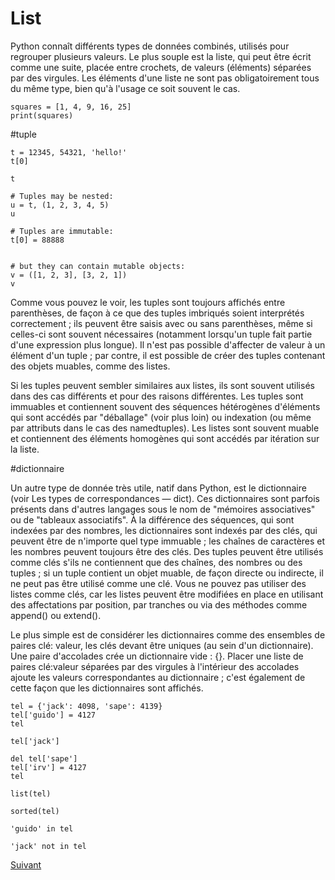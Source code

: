 # List

Python connaît différents types de données combinés, utilisés pour regrouper plusieurs valeurs. Le plus souple est la liste, qui peut être écrit comme une suite, placée entre crochets, de valeurs (éléments) séparées par des virgules. Les éléments d'une liste ne sont pas obligatoirement tous du même type, bien qu'à l'usage ce soit souvent le cas.

```
squares = [1, 4, 9, 16, 25]
print(squares)
```

#tuple


```
t = 12345, 54321, 'hello!'
t[0]

t

# Tuples may be nested:
u = t, (1, 2, 3, 4, 5)
u

# Tuples are immutable:
t[0] = 88888


# but they can contain mutable objects:
v = ([1, 2, 3], [3, 2, 1])
v
```

Comme vous pouvez le voir, les tuples sont toujours affichés entre parenthèses, de façon à ce que des tuples imbriqués soient interprétés correctement ; ils peuvent être saisis avec ou sans parenthèses, même si celles-ci sont souvent nécessaires (notamment lorsqu'un tuple fait partie d'une expression plus longue). Il n'est pas possible d'affecter de valeur à un élément d'un tuple ; par contre, il est possible de créer des tuples contenant des objets muables, comme des listes.

Si les tuples peuvent sembler similaires aux listes, ils sont souvent utilisés dans des cas différents et pour des raisons différentes. Les tuples sont immuables et contiennent souvent des séquences hétérogènes d'éléments qui sont accédés par "déballage" (voir plus loin) ou indexation (ou même par attributs dans le cas des namedtuples). Les listes sont souvent muable et contiennent des éléments homogènes qui sont accédés par itération sur la liste.


#dictionnaire

Un autre type de donnée très utile, natif dans Python, est le dictionnaire (voir Les types de correspondances — dict). Ces dictionnaires sont parfois présents dans d'autres langages sous le nom de "mémoires associatives" ou de "tableaux associatifs". À la différence des séquences, qui sont indexées par des nombres, les dictionnaires sont indexés par des clés, qui peuvent être de n'importe quel type immuable ; les chaînes de caractères et les nombres peuvent toujours être des clés. Des tuples peuvent être utilisés comme clés s'ils ne contiennent que des chaînes, des nombres ou des tuples ; si un tuple contient un objet muable, de façon directe ou indirecte, il ne peut pas être utilisé comme une clé. Vous ne pouvez pas utiliser des listes comme clés, car les listes peuvent être modifiées en place en utilisant des affectations par position, par tranches ou via des méthodes comme append() ou extend().

Le plus simple est de considérer les dictionnaires comme des ensembles de paires clé: valeur, les clés devant être uniques (au sein d'un dictionnaire). Une paire d'accolades crée un dictionnaire vide : {}. Placer une liste de paires clé:valeur séparées par des virgules à l'intérieur des accolades ajoute les valeurs correspondantes au dictionnaire ; c'est également de cette façon que les dictionnaires sont affichés.
```
tel = {'jack': 4098, 'sape': 4139}
tel['guido'] = 4127
tel

tel['jack']

del tel['sape']
tel['irv'] = 4127
tel

list(tel)

sorted(tel)

'guido' in tel

'jack' not in tel
```

[Suivant](conditions)